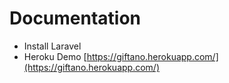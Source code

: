 # Documentation

* Install Laravel
* Heroku Demo
[https://giftano.herokuapp.com/](https://giftano.herokuapp.com/)